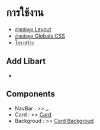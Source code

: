 # การใช้งาน

- [อ่านข้อมูล Layout](Layout.md)
- [อ่านข้อมูล Globals CSS](GlobalsCSS.md)
- [โครงสร้าง](Structure.md)

## Add Libart
- 

## Components

- NavBar : >> [..](NavBar.md)
- Card : >> [Card](Card.md)
- Backgroud : >> [Card Backgroud](Backgroud.md)
